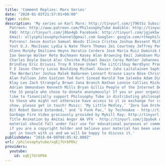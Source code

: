 ```yaml
---
title: 'Comment Replies: Marx Series'
date: "2020-01-03T21:57:01+08:00"
type: video
description: 'My series on Karl Marx: http://tinyurl.com/j796t5z Subscribe! http://tinyurl.com/pr99a46
  Patreon: http://www.patreon.com/PhilosophyTube Audible: http://tinyurl.com/jn6tpup
  FAQ: http://tinyurl.com/j8bo4gb Facebook: http://tinyurl.com/jgjek5w Twitter: @PhilosophyTube
  Email: ollysphilosophychannel@gmail.com Google+: google.com/+thephilosophytube realphilosophytube.tumblr.com
  Patrons! Jesse Austin Samuel Woods Ilinca Cristea Joshua Bessent Michael Hill Kurt
  Yost D.J. MacIsaac Lydia & Nate Thorn Thomas Zei Courtney Jeffrey Peckham Bobby
  Glenn Murphy Emiliano Heyns Horatio Cordero José Maria Ruiz Dominik Eran Mekhmandarov
  Ian George Walker Reto Buchmann Kasey Alan Browning Emil Jakobsen Michal Parusinski
  Charles Doyle David Alec Chvirko Michael Davin Corey Mohler Johannes Christopher
  Brindley Eric Driussi Troy R Steve Usher The LitCritGuy NerdSync Productions Talia
  F E Jason Cherry Lucas Boulding Michael Xavier Juho Laitalainen Sophia Sun Matthew
  The Nerdwriter Joshua Malek Badareen Lennart Krause Laura Böse Christian Mertes
  Alan Falloon John Gietzen Tod Kurt Sinead Harold Tom Saleeba Adam Dinker Elijah
  Klay Leo Zach Strangely Brown Jana Branch Nathan Lonnie Callies Michael Kasparian
  Adrian Ommundsen Kenneth Mills Bryan Gillis People of the Internet Dean Morgan And
  the 33 people who chose to donate anonymously! If you or your organisation would
  like to financially support Philosophy Tube in distributing philosophical knowledge
  to those who might not otherwise have access to it in exchange for credits on the
  show, please get in touch! Music: ‘My Little Medley,’ ‘Zero Sum Orchestra,’ ‘Eight
  Bit Robot Dance Extended,’ and ‘G Funk Pac,’ by TechnoAxe - http://tinyurl.com/kkrsfgg
  Garbage Fire Video graciously provided by Mykill Ray: http://tinyurl.com/zm5av43
  Title Animation by Amitai Angor AA VFX - http://tinyurl.com/j3pybuk Any copyrighted
  material should fall under fair use for educational purposes or commentary, but
  if you are a copyright holder and believe your material has been used unfairly please
  get in touch with us and we will be happy to discuss it.'
publishdate: "2016-04-08T08:05:42.000Z"
url: /philosophytube/xqEj7UrbP0k/
providers:
  youtube:
    id: xqEj7UrbP0k
---
```

